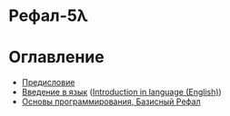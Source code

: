 # Рефал-5λ

# Оглавление
* [Предисловие](1-foreword.md)
* [Введение в язык](2-intro.md) ([Introduction in language (English)](2-intro.en.md))
* [Основы программирования, Базисный Рефал](3-basics.md)
